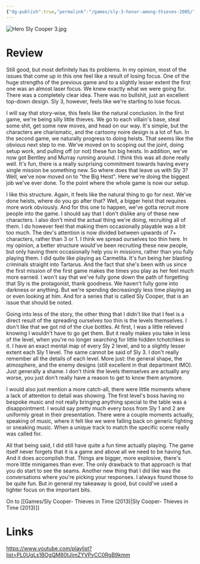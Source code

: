 ```yaml
---
{"dg-publish":true,"permalink":"/games/sly-3-honor-among-thieves-2005/","tags":["games","streamed"],"created":"2024-11-10","updated":"2025-09-04"}
---
```



![Hero Sly Cooper 3.jpg](/img/user/_sys/Attachments/Hero%20Sly%20Cooper%203.jpg)

# Review

Still good, but most definitely has its problems. In my opinion, most of the issues that come up in this one feel like a result of losing focus. One of the huge strengths of the previous game and to a slightly lesser extent the first one was an almost laser focus. We knew exactly what we were going for. There was a completely clear idea. There was no bullshit, just an excellent top-down design. Sly 3, however, feels like we're starting to lose focus.

I will say that story-wise, this feels like the natural conclusion. In the first game, we're being silly little thieves. We go to each villain's base, steal some shit, get some new moves, and head on our way. It's simple, but the characters are charismatic, and the cartoony noire design is a lot of fun. In the second game, we naturally progress to doing heists. That seems like the obvious next step to me. We've moved on to scoping out the joint, doing setup work, and pulling off (or not) these fun big heists. In addition, we've now got Bentley and Murray running around. I think this was all done really well. It's fun, there is a really surprising commitment towards having every single mission be something new. So where does that leave us with Sly 3? Well, we've now moved on to "the Big Heist". Here we're doing the biggest job we've ever done. To the point where the whole game is now our setup.

I like this structure. Again, it feels like the natural thing to go for next. We've done heists, where do you go after that? Well, a bigger heist that requires more work obviously. And for this one to happen, we've gotta recruit more people into the game. I should say that I don't dislike any of these new characters. I also don't mind the actual thing we're doing, recruiting all of them. I do however feel that making them occasionally playable was a bit too much. The dev's attention is now divided between upwards of 7+ characters, rather than 3 or 1. I think we spread ourselves too thin here. In my opinion, a better structure would've been recruiting these new people, but only having them occasionally help you in missions, rather than you fully playing them. I did quite like playing as Carmelita. It's fun being her blasting criminals straight into Tartarus. And the fact that she's been with us since the first mission of the first game makes the times you play as her feel much more earned. I won't say that we've fully gone down the path of forgetting that Sly is the protagonist, thank goodness. We haven't fully gone into darkness or anything. But we're spending decreasingly less time playing as or even looking at him. And for a series that is called Sly Cooper, that is an issue that should be noted.

Going into less of the story, the other thing that I didn't like that I feel is a direct result of the spreading ourselves too thin is the levels themselves. I don't like that we got rid of the clue bottles. At first, I was a little relieved knowing I wouldn't have to go get them. But it really makes you take in less of the level, when you're no longer searching for little hidden tchotchkes in it. I have an exact mental map of every Sly 2 level, and to a slightly lesser extent each Sly 1 level. The same cannot be said of Sly 3. I don't really remember all the details of each level. More just: the general shape, the atmosphere, and the enemy designs (still excellent in that department IMO). Just generally a shame. I don't think the levels themselves are actually any worse, you just don't really have a reason to get to know them anymore.

I would also just mention a more catch-all, there were little moments where a lack of attention to detail was showing. The first level's boss having no bespoke music and not really bringing anything special to the table was a disappointment. I would say pretty much every boss from Sly 1 and 2 are uniformly great in their presentation. There were a couple moments actually, speaking of music, where it felt like we were falling back on generic fighting or sneaking music. When a unique track to match the specific scene really was called for.

All that being said, I did still have quite a fun time actually playing. The game itself never forgets that it is a game and above all we need to be having fun. And it does accomplish that. Things are bigger, more explosive, there's more little minigames than ever. The only drawback to that approach is that you do start to see the seams. Another new thing that I did like was the conversations where you're picking your responses. I always found those to be quite fun. But in general my takeaway is good, but could've used a tighter focus on the important bits.

On to [[Games/Sly Cooper- Thieves in Time (2013)\|Sly Cooper- Thieves in Time (2013)]]

# Links

https://www.youtube.com/playlist?list=PL0UgLs1BOgQM80tJjmZYVPyCC0RgB9kmm
